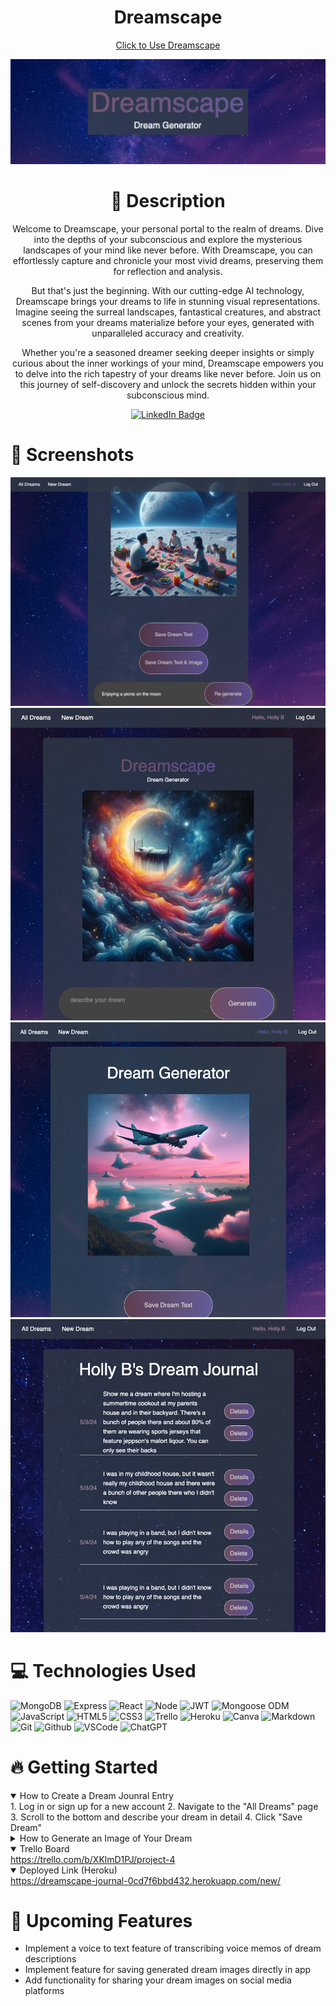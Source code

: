   <div id="description" align="center">

  # Dreamscape

  [Click to Use Dreamscape](https://dreamscape-journal-0cd7f6bbd432.herokuapp.com/new/)

<div id="header" align="center">

  <img src="/Dreamscape.png">

</div>

# :pencil: Description

Welcome to Dreamscape, your personal portal to the realm of dreams. Dive into the depths of your subconscious and explore the mysterious landscapes of your mind like never before. With Dreamscape, you can effortlessly capture and chronicle your most vivid dreams, preserving them for reflection and analysis.

But that's just the beginning. With our cutting-edge AI technology, Dreamscape brings your dreams to life in stunning visual representations. Imagine seeing the surreal landscapes, fantastical creatures, and abstract scenes from your dreams materialize before your eyes, generated with unparalleled accuracy and creativity.

Whether you're a seasoned dreamer seeking deeper insights or simply curious about the inner workings of your mind, Dreamscape empowers you to delve into the rich tapestry of your dreams like never before. Join us on this journey of self-discovery and unlock the secrets hidden within your subconscious mind.

[![LinkedIn Badge](https://img.shields.io/badge/-@hbieber-blue?style=flat&logo=Linkedin&logoColor=black)](https://www.linkedin.com/in/holly-bieber/)
  </div>

 # :camera_flash: Screenshots 

<img src="/ImageGen.png">
<img src="/ImageGenHome.png">
<img src="/DreamExample.png">
<img src="/Index.png">

# :computer: Technologies Used

  ![MongoDB](https://img.shields.io/badge/-MongoDB-05122A?style=flat&logo=mongodb)
  ![Express](https://img.shields.io/badge/-Express-05122A?style=flat&logo=express)
  ![React](https://img.shields.io/badge/-React-05122A?style=flat&logo=react)
  ![Node](https://img.shields.io/badge/-Node.js-05122A?style=flat&logo=node.js)
  ![JWT](https://img.shields.io/badge/-JSON_Web_Tokens-05122A?style=flat&logo=jsonwebtokens)
  ![Mongoose ODM](https://img.shields.io/badge/-Mongoose_ODM-05122A?style=flat&logo=mongodb)
  ![JavaScript](https://img.shields.io/badge/-JavaScript-05122A?style=flat&logo=javascript)
  ![HTML5](https://img.shields.io/badge/-HTML5-05122A?style=flat&logo=html5)
  ![CSS3](https://img.shields.io/badge/-CSS-05122A?style=flat&logo=css3)
  ![Trello](https://img.shields.io/badge/-Trello-05122A?style=flat&logo=trello)
  ![Heroku](https://img.shields.io/badge/-Heroku-05122A?style=flat&logo=heroku)
  ![Canva](https://img.shields.io/badge/-Canva-05122A?style=flat&logo=canva)
  ![Markdown](https://img.shields.io/badge/-Markdown-05122A?style=flat&logo=markdown)
  ![Git](https://img.shields.io/badge/-Git-05122A?style=flat&logo=git)
  ![Github](https://img.shields.io/badge/-GitHub-05122A?style=flat&logo=github)
  ![VSCode](https://img.shields.io/badge/-VS_Code-05122A?style=flat&logo=visualstudio)
  ![ChatGPT](https://img.shields.io/badge/ChatGPT-74aa9c?style=for-the-badge&logo=openai&logoColor=white)


# :fire: Getting Started

<details open>
  <summary> How to Create a Dream Jounral Entry </summary>
    1. Log in or sign up for a new account
    2. Navigate to the "All Dreams" page
    3. Scroll to the bottom and describe your dream in detail
    4. Click "Save Dream"
</details>

<details>
  <summary> How to Generate an Image of Your Dream </summary>
    1. Log in or sign up for a new account
    2. Navigate to the "New Dream" page
    3. Describe your dream in as much detail as possible, be SPECIFIC!
    4. Click "Generate" and watch your dream unfold before your eyes
</details>

<details open>
  <summary> Trello Board </summary>
  <a href="https://trello.com/b/XKlmD1PJ/project-4"
    > https://trello.com/b/XKlmD1PJ/project-4 </a
  >
</details>

<details open>
  <summary> Deployed Link (Heroku) </summary>
  <a href="https://dreamscape-journal-0cd7f6bbd432.herokuapp.com/new/"
    > https://dreamscape-journal-0cd7f6bbd432.herokuapp.com/new/</a
  >
</details>

# :satellite: Upcoming Features

- Implement a voice to text feature of transcribing voice memos of dream descriptions
- Implement feature for saving generated dream images directly in app
- Add functionality for sharing your dream images on social media platforms
